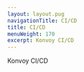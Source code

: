 ```yaml
---
layout: layout.pug
navigationTitle: CI/CD
title: CI/CD
menuWeight: 170
excerpt: Konvoy CI/CD
---
```

Konvoy CI/CD
